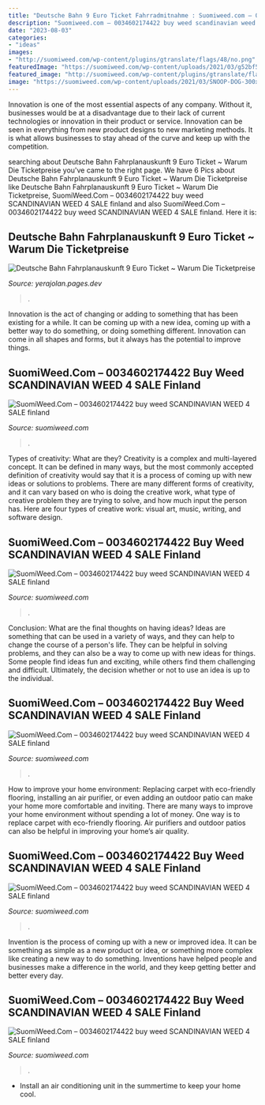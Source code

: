 ```yaml
---
title: "Deutsche Bahn 9 Euro Ticket Fahrradmitnahme : Suomiweed.com – 0034602174422 Buy Weed Scandinavian Weed 4 Sale Finland"
description: "Suomiweed.com – 0034602174422 buy weed scandinavian weed 4 sale finland"
date: "2023-08-03"
categories:
- "ideas"
images:
- "http://suomiweed.com/wp-content/plugins/gtranslate/flags/48/no.png"
featuredImage: "https://suomiweed.com/wp-content/uploads/2021/03/g52bf59592a34f6b1a572da7b4ddf8e9dddcb7048ad97062aefe2fe486c35a9db409c457e1f7ac42632259488944f6b0f_640_hip-hop-300x200.jpg"
featured_image: "http://suomiweed.com/wp-content/plugins/gtranslate/flags/48/no.png"
image: "https://suomiweed.com/wp-content/uploads/2021/03/SNOOP-DOG-300x169.jpg"
---
```



Innovation is one of the most essential aspects of any company. Without it, businesses would be at a disadvantage due to their lack of current technologies or innovation in their product or service. Innovation can be seen in everything from new product designs to new marketing methods. It is what allows businesses to stay ahead of the curve and keep up with the competition.

	

		
searching about Deutsche Bahn Fahrplanauskunft 9 Euro Ticket ~ Warum Die Ticketpreise you've came to the right page. We have 6 Pics about Deutsche Bahn Fahrplanauskunft 9 Euro Ticket ~ Warum Die Ticketpreise like Deutsche Bahn Fahrplanauskunft 9 Euro Ticket ~ Warum Die Ticketpreise, SuomiWeed.Com – 0034602174422 buy weed SCANDINAVIAN WEED 4 SALE finland and also SuomiWeed.Com – 0034602174422 buy weed SCANDINAVIAN WEED 4 SALE finland. Here it is:
		
    
## Deutsche Bahn Fahrplanauskunft 9 Euro Ticket ~ Warum Die Ticketpreise

<img loading=lazy src="https://www.zugreiseblog.de/wp-content/uploads/2017/01/bild-bahn-ticket-300x200.jpg" onerror="this.onerror=null;this.src='https://tse3.mm.bing.net/th?id=OIP.h9hy7g9CGWR3tQ4vDuHZGwEsDI&amp;pid=15.1';" alt="Deutsche Bahn Fahrplanauskunft 9 Euro Ticket ~ Warum Die Ticketpreise">

_Source: yerajolan.pages.dev_

>. 

	

Innovation is the act of changing or adding to something that has been existing for a while. It can be coming up with a new idea, coming up with a better way to do something, or doing something different. Innovation can come in all shapes and forms, but it always has the potential to improve things.

    
## SuomiWeed.Com – 0034602174422 Buy Weed SCANDINAVIAN WEED 4 SALE Finland

<img loading=lazy src="http://suomiweed.com/wp-content/plugins/gtranslate/flags/48/no.png" onerror="this.onerror=null;this.src='https://tse2.mm.bing.net/th?id=OIP.f6O5WMpB3ys34HIiIo9CDwAAAA&amp;pid=15.1';" alt="SuomiWeed.Com – 0034602174422 buy weed SCANDINAVIAN WEED 4 SALE finland">

_Source: suomiweed.com_

>. 

	

Types of creativity: What are they?
Creativity is a complex and multi-layered concept. It can be defined in many ways, but the most commonly accepted definition of creativity would say that it is a process of coming up with new ideas or solutions to problems. There are many different forms of creativity, and it can vary based on who is doing the creative work, what type of creative problem they are trying to solve, and how much input the person has. Here are four types of creative work: visual art, music, writing, and software design.

    
## SuomiWeed.Com – 0034602174422 Buy Weed SCANDINAVIAN WEED 4 SALE Finland

<img loading=lazy src="https://suomiweed.com/wp-content/uploads/2021/03/SNOOP-DOG-1024x576.jpg" onerror="this.onerror=null;this.src='https://tse2.mm.bing.net/th?id=OIP._yJyyZmaG1SV9p9sJzUYogHaEK&amp;pid=15.1';" alt="SuomiWeed.Com – 0034602174422 buy weed SCANDINAVIAN WEED 4 SALE finland">

_Source: suomiweed.com_

>. 

	

Conclusion: What are the final thoughts on having ideas?
Ideas are something that can be used in a variety of ways, and they can help to change the course of a person's life. They can be helpful in solving problems, and they can also be a way to come up with new ideas for things. Some people find ideas fun and exciting, while others find them challenging and difficult. Ultimately, the decision whether or not to use an idea is up to the individual.

    
## SuomiWeed.Com – 0034602174422 Buy Weed SCANDINAVIAN WEED 4 SALE Finland

<img loading=lazy src="https://suomiweed.com/wp-content/uploads/2021/03/g52bf59592a34f6b1a572da7b4ddf8e9dddcb7048ad97062aefe2fe486c35a9db409c457e1f7ac42632259488944f6b0f_640_hip-hop-300x200.jpg" onerror="this.onerror=null;this.src='https://tse4.mm.bing.net/th?id=OIP.I3iZK0EkyAQd9K2_JOpDGAAAAA&amp;pid=15.1';" alt="SuomiWeed.Com – 0034602174422 buy weed SCANDINAVIAN WEED 4 SALE finland">

_Source: suomiweed.com_

>. 

	

How to improve your home environment: Replacing carpet with eco-friendly flooring, installing an air purifier, or even adding an outdoor patio can make your home more comfortable and inviting.
There are many ways to improve your home environment without spending a lot of money. One way is to replace carpet with eco-friendly flooring. Air purifiers and outdoor patios can also be helpful in improving your home’s air quality.

    
## SuomiWeed.Com – 0034602174422 Buy Weed SCANDINAVIAN WEED 4 SALE Finland

<img loading=lazy src="https://suomiweed.com/wp-content/uploads/2021/03/SNOOP-DOG-300x169.jpg" onerror="this.onerror=null;this.src='https://tse3.mm.bing.net/th?id=OIP.16Uf8USiEYuEEegYhKoQQAAAAA&amp;pid=15.1';" alt="SuomiWeed.Com – 0034602174422 buy weed SCANDINAVIAN WEED 4 SALE finland">

_Source: suomiweed.com_

>. 

	

Invention is the process of coming up with a new or improved idea. It can be something as simple as a new product or idea, or something more complex like creating a new way to do something. Inventions have helped people and businesses make a difference in the world, and they keep getting better and better every day.

    
## SuomiWeed.Com – 0034602174422 Buy Weed SCANDINAVIAN WEED 4 SALE Finland

<img loading=lazy src="https://suomiweed.com/wp-content/uploads/2021/02/finaldngreen-1536x733.png" onerror="this.onerror=null;this.src='https://tse4.mm.bing.net/th?id=OIP.lI2QB-AkQeXjfeD0tuSq0AHaDi&amp;pid=15.1';" alt="SuomiWeed.Com – 0034602174422 buy weed SCANDINAVIAN WEED 4 SALE finland">

_Source: suomiweed.com_

>. 

	

- Install an air conditioning unit in the summertime to keep your home cool.


